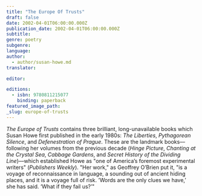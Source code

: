 ```yaml
---
title: "The Europe Of Trusts"
draft: false
date: 2002-04-01T06:00:00.000Z
publication_date: 2002-04-01T06:00:00.000Z
subtitle:
genre: poetry
subgenre:
language:
author:
  - author/susan-howe.md
translator:

editor:

editions:
  - isbn: 9780811215077
    binding: paperback
featured_image_path:
_slug: europe-of-trusts
---
```


_The Europe of Trusts_ contains three brilliant, long-unavailable books which Susan Howe first published in the early 1980s: _The Liberties_, _Pythagorean Silence_, and _Defenestration of Prague_. These are the landmark books––following her volumes from the previous decade (_Hinge Picture_, _Chanting at the Crystal Sea_, _Cabbage Gardens_, and _Secret History of the Dividing Line_)––which established Howe as "one of America’s foremost experimental writers" (_Publishers Weekly_). "Her work," as Geoffrey O’Brien put it, "is a voyage of reconnaissance in language, a sounding out of ancient hiding places, and it is a voyage full of risk. ’Words are the only clues we have,’ she has said. ‘What if they fail us?’"


